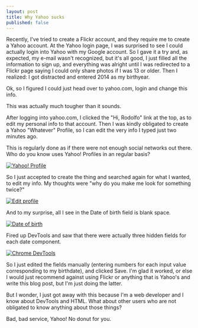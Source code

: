 ```yaml
---
layout: post
title: Why Yahoo sucks
published: false
---
```


Recently, I've tried to create a Flickr account, and they require me to create a Yahoo account. At the Yahoo login page, I was surprised to see I could actually login into Yahoo with my Google account. So I gave it a try and, as expected, my e-mail wasn't recognized, but it's all good, I just filled all the information to sign up, and everything was alright until I was redirected to a Flickr page saying I could only share photos if I was 13 or older. Then I realized: I got distracted and entered 2014 as my birthyear.

<!-- more -->

Ok, so I figured I could just head over to yahoo.com, login and change this info.

This was actually much tougher than it sounds.

After logging into yahoo.com, I clicked the "Hi, Rodolfo" link at the top, as to edit my personal info to that account. Then I was kindly obligated to create a Yahoo "Whatever" Profile, so I can edit the very info I typed just two minutes ago.

This is regularly done as if there were not enough social networks out there. Who do you know uses Yahoo! Profiles in an regular basis?

[![Yahoo! Profile](/images/profile.png)](/images/profile.png)

So I just accepted to create the thing and searched again for what I wanted, to edit my info. My thoughts were "why do you make me look for something twice?"

[![Edit profile](/images/edit.png)](/images/edit.png)

And to my surprise, all I see in the Date of birth field is blank space.

[![Date of birth](/images/dob.png)](/images/dob.png)

Fired up DevTools and saw that there were actually three hidden fields for each date component.

[![Chrome DevTools](/images/devtools.png)](/images/devtools.png)

So I just edited the fields manually (entering numbers for each input value corresponding to my birthdate), and clicked Save. I'm glad it worked, or else I would just recommend against using Flickr or anything that is Yahoo's and write this blog post, but I'm just doing the latter.

But I wonder, I just got away with this because I'm a web developer and I know about DevTools and HTML. What about other users who are not obligated to know anything about those things?

Bad, bad service, Yahoo! No donut for you.
